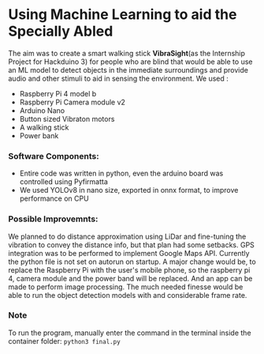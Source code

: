 # Using Machine Learning to aid the Specially Abled
The aim was to create a smart walking stick **VibraSight**(as the Internship Project for Hackduino 3) for people who are blind that would be able to use an ML model to detect objects in the immediate surroundings and provide audio and other stimuli to aid in sensing the environment.
We used :
- Raspberry Pi 4 model b
- Raspberry Pi Camera module v2
- Arduino Nano
- Button sized Vibraton motors
- A walking stick
- Power bank

### Software Components:
- Entire code was written in python, even the arduino board was controlled using Pyfirmatta
- We used YOLOv8 in nano size, exported in onnx format, to improve performance on CPU

### Possible Improvemnts:

We planned to do distance approximation using LiDar and fine-tuning the vibration to convey the distance info, but that plan had some setbacks. 
GPS integration was to be performed to implement Google Maps API. 
Currently the python file is not set on autorun on startup.
A major change would be, to replace the Raspberry Pi with the user's mobile phone, so the raspberry pi 4, camera module and the power band will be replaced. And an app can be made to perform image processing.
The much needed finesse would be able to run the object detection models with and considerable frame rate.

### Note

To run the program, manually enter the command in the terminal inside the container folder: `python3 final.py`
